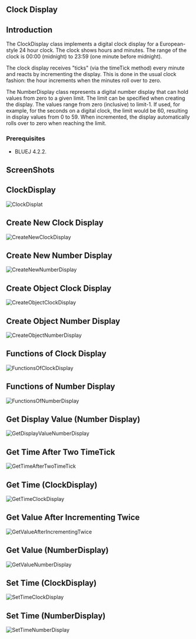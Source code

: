 ## Clock Display

## Introduction
The ClockDisplay class implements a digital clock display for a
European-style 24 hour clock. The clock shows hours and minutes. The
range of the clock is 00:00 (midnight) to 23:59 (one minute before
midnight).

The clock display receives "ticks" (via the timeTick method) every minute and 
reacts by incrementing the display. This is done in the usual clock
fashion: the hour increments when the minutes roll over to zero.

The NumberDisplay class represents a digital number display that can hold
values from zero to a given limit. The limit can be specified when creating
the display. The values range from zero (inclusive) to limit-1. If used,
for example, for the seconds on a digital clock, the limit would be 60,
resulting in display values from 0 to 59. When incremented, the display
automatically rolls over to zero when reaching the limit.

### Prerequisites
* BLUEJ 4.2.2.

## ScreenShots

## ClockDisplay

![ClockDisplat](ScreenShots/ClockDisplay.png)

## Create New Clock Display

![CreateNewClockDisplay](ScreenShots/CreateNewClockDisplay.png)

## Create New Number Display

![CreateNewNumberDisplay](ScreenShots/CreateNewNumberDisplay.png)

## Create Object Clock Display

![CreateObjectClockDisplay](ScreenShots/CreateObjectClockDisplay.png)

## Create Object Number Display

![CreateObjectNumberDisplay](ScreenShots/CreateObjectNumberDisplay.png)

## Functions of Clock Display

![FunctionsOfClockDisplay](ScreenShots/FunctionsOfClockDisplay.png)

## Functions of Number Display

![FunctionsOfNumberDisplay](ScreenShots/FunctionsOfNumberDisplay.png)

## Get Display Value (Number Display)

![GetDisplayValueNumberDisplay](ScreenShots/GetDisplayValueNumberDisplay.png)

## Get Time After Two TimeTick

![GetTimeAfterTwoTimeTick](ScreenShots/GetTimeAfterTwoTimeTick.png)

## Get Time (ClockDisplay)

![GetTimeClockDisplay](ScreenShots/GetTimeClockDisplay.png)

## Get Value After Incrementing Twice

![GetValueAfterIncrementingTwice](ScreenShots/GetValueAfterIncrementingTwice.png)


## Get Value (NumberDisplay)

![GetValueNumberDisplay](ScreenShots/GetValueNumberDisplay.png)

## Set Time (ClockDisplay)

![SetTimeClockDisplay](ScreenShots/SetTimeClockDisplay.png)

## Set Time (NumberDisplay)

![SetTimeNumberDisplay](ScreenShots/SetTimeNumberDisplay.png)